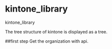 # kintone_library
kintone_library

The tree structure of kintone is displayed as a tree.

##first step
Get the organization with api.
